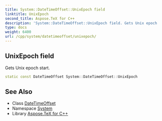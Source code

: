```yaml
---
title: System::DateTimeOffset::UnixEpoch field
linktitle: UnixEpoch
second_title: Aspose.TeX for C++
description: 'System::DateTimeOffset::UnixEpoch field. Gets Unix epoch start in C++.'
type: docs
weight: 6400
url: /cpp/system/datetimeoffset/unixepoch/
---
```

## UnixEpoch field


Gets Unix epoch start.

```cpp
static const DateTimeOffset System::DateTimeOffset::UnixEpoch
```

## See Also

* Class [DateTimeOffset](../)
* Namespace [System](../../)
* Library [Aspose.TeX for C++](../../../)
